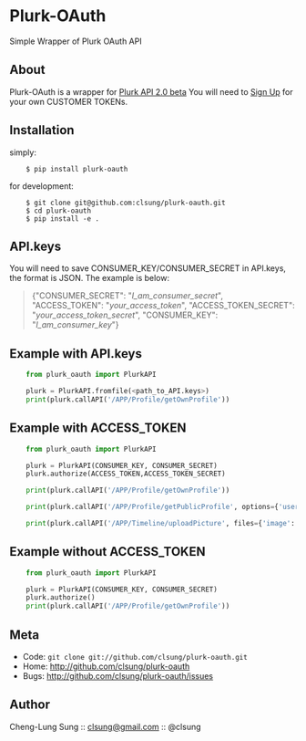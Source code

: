 Plurk-OAuth
======

Simple Wrapper of Plurk OAuth API

About
----
Plurk-OAuth is a wrapper for [Plurk API 2.0 beta](http://www.plurk.com/API/2)
You will need to [Sign Up](http://www.plurk.com/PlurkApp/register) for your own CUSTOMER TOKENs.

Installation
----
simply:
```
    $ pip install plurk-oauth
```

for development:
```
    $ git clone git@github.com:clsung/plurk-oauth.git
    $ cd plurk-oauth
    $ pip install -e .
```

API.keys
----
You will need to save CONSUMER_KEY/CONSUMER_SECRET in API.keys, the
format is JSON. The example is below:

> {"CONSUMER_SECRET": "<i>I_am_consumer_secret</i>", "ACCESS_TOKEN": "<i>your_access_token</i>", "ACCESS_TOKEN_SECRET": "<i>your_access_token_secret</i>", "CONSUMER_KEY": "<i>I_am_consumer_key</i>"}

Example with API.keys
----
``` python
    from plurk_oauth import PlurkAPI

    plurk = PlurkAPI.fromfile(<path_to_API.keys>)
    print(plurk.callAPI('/APP/Profile/getOwnProfile'))
```

Example with ACCESS_TOKEN
----
``` python
    from plurk_oauth import PlurkAPI

    plurk = PlurkAPI(CONSUMER_KEY, CONSUMER_SECRET)
    plurk.authorize(ACCESS_TOKEN,ACCESS_TOKEN_SECRET)

    print(plurk.callAPI('/APP/Profile/getOwnProfile'))

    print(plurk.callAPI('/APP/Profile/getPublicProfile', options={'user_id': 4203050}))

    print(plurk.callAPI('/APP/Timeline/uploadPicture', files={'image': '../testimg.jpg'}))
```


Example without ACCESS_TOKEN
----
``` python
    from plurk_oauth import PlurkAPI

    plurk = PlurkAPI(CONSUMER_KEY, CONSUMER_SECRET)
    plurk.authorize()
    print(plurk.callAPI('/APP/Profile/getOwnProfile'))
```


Meta
----

* Code: `git clone git://github.com/clsung/plurk-oauth.git`
* Home: <http://github.com/clsung/plurk-oauth>
* Bugs: <http://github.com/clsung/plurk-oauth/issues>

Author
------

Cheng-Lung Sung :: clsung@gmail.com :: @clsung
